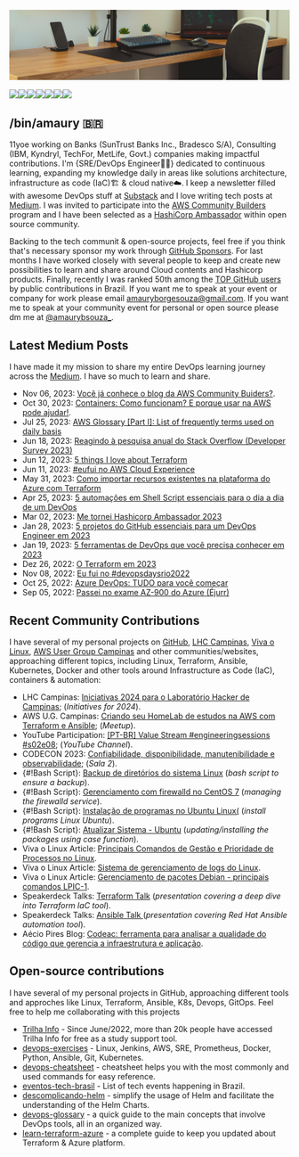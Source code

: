 ![git](https://github.com/amaurybsouza/amaurybsouza/blob/master/Neat-Work-Space-With-Indoor-Plants.jpg)

<a href="https://amaurybsouza.github.io/portfolio/"><img src="https://img.shields.io/badge/website-000000?style=for-the-badge&logo=About.me&logoColor=white" /><a/><a 
href="https://twitter.com/amaurybsouza_"><img src="https://img.shields.io/badge/Twitter-1DA1F2?style=for-the-badge&logo=twitter&logoColor=white" /><a/><a
href="https://amaurybsouza.medium.com/"><img src="https://img.shields.io/badge/medium-%2312100E.svg?&style=for-the-badge&logo=medium&logoColor=white" /><a/><a
href="https://amauryborgessouza.substack.com/"><img src="https://img.shields.io/badge/Substack-%23006f5c.svg?style=for-the-badge&logo=substack&logoColor=FF6719" /><a/><a
href="https://www.linkedin.com/in/amaurybsouza/"><img src="https://img.shields.io/badge/LinkedIn-0077B5?style=for-the-badge&logo=linkedin&logoColor=white" /><a/><a href="https://amauryborgesouza@gmail.com"><img src="https://img.shields.io/badge/Gmail-D14836?style=for-the-badge&logo=gmail&logoColor=white" /><a/><a 
href="https://gitlab.com/amauryborgesouza"><img src="https://img.shields.io/badge/gitlab-%23181717.svg?style=for-the-badge&logo=gitlab&logoColor=white" /><a/>
  
## /bin/amaury 🇧🇷
11yoe working on Banks (SunTrust Banks Inc., Bradesco S/A), Consulting (IBM, Kyndryl, TechFor, MetLife, Govt.) companies making impactful contributions. I'm {SRE/DevOps Engineer👨‍💻} dedicated to continuous learning, expanding my knowledge daily in areas like solutions architecture, infrastructure as code (IaC)🏗️ & cloud native☁️. I keep a newsletter filled with awesome DevOps stuff at [Substack](https://amauryborgessouza.substack.com/) and I love writing tech posts at [Medium](https://amaurybsouza.medium.com/). I was invited to participate into the [AWS Community Builders](https://aws.amazon.com/pt/developer/community/community-builders/) program and I have been selected as a [HashiCorp Ambassador](https://www.credly.com/badges/fa9fb10e-5ca6-45a4-87d1-d5c110d05f97) within open source community. 

Backing to the tech communit & open-source projects, feel free if you think that's necessary sponsor my work through [GitHub Sponsors](https://github.com/sponsors/amaurybsouza). For last months I have worked closely with several people to keep and create new possibilities to learn and share around Cloud contents and Hashicorp products. Finally, recently I was ranked 50th among the [TOP GitHub users](https://github.com/gayanvoice/top-github-users/blob/main/markdown/public_contributions/brazil.md) by public contributions in Brazil. If you want me to speak at your event or company for work please email amauryborgesouza@gmail.com. If you want me to speak at your community event for personal or open source please dm me at [@amaurybsouza_](https://twitter.com/amaurybsouza_).

## Latest Medium Posts
I have made it my mission to share my entire DevOps learning journey across the [Medium](https://amaurybsouza.medium.com/). I have so much to learn and share.
- Nov 06, 2023: [Você já conhece o blog da AWS Community Buiders?](https://amaurybsouza.medium.com/voc%C3%AA-j%C3%A1-conhece-o-blog-da-aws-community-buiders-c1972469be24).
- Oct 30, 2023: [Containers: Como funcionam? E porque usar na AWS pode ajudar!](https://amaurybsouza.medium.com/containers-como-funcionam-e-porque-usar-na-aws-pode-ajudar-2476737e01d7).
- Jul 25, 2023: [AWS Glossary [Part I]: List of frequently terms used on daily basis](https://amaurybsouza.medium.com/aws-glossary-part-i-list-of-frequently-terms-used-on-daily-basis-fe261f3394dd)
- Jun 18, 2023: [Reagindo à pesquisa anual do Stack Overflow (Developer Survey 2023)](https://amaurybsouza.medium.com/reagindo-%C3%A0-pesquisa-anual-do-stack-overflow-developer-survey-2023-40f100245dca)
- Jun 12, 2023: [5 things I love about Terraform](https://amaurybsouza.medium.com/5-things-i-love-about-terraform-89682856d35d) 
- Jun 11, 2023: [#eufui no AWS Cloud Experience](https://amaurybsouza.medium.com/eufui-no-aws-cloud-experience-10331a1b2fff)
- May 31, 2023: [Como importar recursos existentes na plataforma do Azure com Terraform](https://amaurybsouza.medium.com/como-importar-recursos-existentes-na-plataforma-do-azure-com-terraform-b32581b030c2) 
- Apr 25, 2023: [5 automações em Shell Script essenciais para o dia a dia de um DevOps](https://amaurybsouza.medium.com/5-automa%C3%A7%C3%B5es-em-shell-script-essenciais-para-o-dia-a-dia-de-um-devops-5cdc1f33a98a)
- Mar 02, 2023: [Me tornei Hashicorp Ambassador 2023](https://amaurybsouza.medium.com/me-tornei-hashicorp-ambassador-2023-c04d78934901)
- Jan 28, 2023: [5 projetos do GitHub essenciais para um DevOps Engineer em 2023](https://amaurybsouza.medium.com/5-projetos-do-github-essenciais-para-um-devops-engineer-em-2023-1d4039b1eec6)
- Jan 19, 2023: [5 ferramentas de DevOps que você precisa conhecer em 2023](https://amaurybsouza.medium.com/5-ferramentas-de-devops-que-voc%C3%AA-precisa-conhecer-em-2023-866e41c8f3c7)
- Dez 26, 2022: [O Terraform em 2023](https://amaurybsouza.medium.com/o-terraform-em-2023-%EF%B8%8F-fa0090b0424f)
- Nov 08, 2022: [Eu fui no #devopsdaysrio2022](https://amaurybsouza.medium.com/eu-fui-no-devopsdaysrio2022-329a2af38255)
- Oct 25, 2022: [Azure DevOps: TUDO para você começar](https://amaurybsouza.medium.com/azure-devops-tudo-para-voc%C3%AA-come%C3%A7ar-dbd1eff6b0d0)
- Sep 05, 2022: [Passei no exame AZ-900 do Azure (Éjurr)](https://amaurybsouza.medium.com/passei-no-exame-az-900-do-azure-%C3%A9jurr-251962848367)

## Recent Community Contributions
I have several of my personal projects on [GitHub](https://github.com/amaurybsouza), [LHC Campinas](https://lhc.net.br/w/index.php?title=P%C3%A1gina_principal), [Viva o Linux](https://www.vivaolinux.com.br/), [AWS User Group Campinas](https://www.meetup.com/pt-BR/awscampinas/) and other communities/websites, approaching different topics, including Linux, Terraform, Ansible, Kubernetes, Docker and  other tools around Infrastructure as Code (IaC), containers & automation:
- LHC Campinas: [Iniciativas 2024 para o Laboratório Hacker de Campinas](https://lhc.net.br/w/index.php?title=P%C3%A1gina_principal); (*Initiatives for 2024*).
- AWS U.G. Campinas: [Criando seu HomeLab de estudos na AWS com Terraform e Ansible](https://www.meetup.com/awscampinas/events/297528444/); (*Meetup*).
- YouTube Participation: [[PT-BR] Value Stream #engineeringsessions #s02e08](https://www.youtube.com/watch?v=bClFiZ9IAC0&t=413s&ab_channel=CarlosNogueira%28DevOps%29); (*YouTube Channel*).
- CODECON 2023: [Confiabilidade, disponibilidade, manutenibilidade e observabilidade](https://www.youtube.com/watch?v=FPfNq2gRMJ8&t=23642s&ab_channel=Codecon); (*Sala 2*).
- {#!Bash Script}: [Backup de diretórios do sistema Linux](https://www.vivaolinux.com.br/script/Backup-de-diretorios-do-sistema-Linux/) (*bash script to ensure a backup*).
- {#!Bash Script}: [Gerenciamento com firewalld no CentOS 7](https://www.vivaolinux.com.br/script/Gerenciamento-com-firewalld-no-CentOS-7/) (*managing the firewalld service*).
- {#!Bash Script}: [Instalação de programas no Ubuntu Linux(](https://www.vivaolinux.com.br/script/Instalacao-de-programas-no-Ubuntu-Linux/) (*install programs Linux Ubuntu*).
- {#!Bash Script}: [Atualizar Sistema - Ubuntu](https://www.vivaolinux.com.br/script/Atualizar-Sistema-Ubuntu/) (*updating/installing the packages using case function*).
- Viva o Linux Article: [Principais Comandos de Gestão e Prioridade de Processos no Linux](https://www.vivaolinux.com.br/artigo/Principais-Comandos-de-Gestao-e-Prioridade-de-Processos-no-Linux/).
- Viva o Linux Article: [Sistema de gerenciamento de logs do Linux](https://www.vivaolinux.com.br/artigo/Sistema-de-gerenciamento-de-logs-do-Linux/).
- Viva o Linux Article: [Gerenciamento de pacotes Debian - principais comandos LPIC-1](https://www.vivaolinux.com.br/artigo/Gerenciamento-de-pacotes-Debian-principais-comandos-LPIC-1/).
- Speakerdeck Talks: [Terraform Talk](https://speakerdeck.com/amaurybsouza/terraform-talk) (*presentation covering a deep dive into Terraform IaC tool*).
- Speakerdeck Talks: [Ansible Talk ](https://speakerdeck.com/amaurybsouza/ansible-talk) (*presentation covering Red Hat Ansible automation tool*).
- Aécio Pires Blog: [Codeac: ferramenta para analisar a qualidade do código que gerencia a infraestrutura e aplicação](https://blog.aeciopires.com/codeac-ferramenta-para-analisar-a-qualidade-do-codigo-que-gerencia-a-infraestrutura-e-aplicacao/).
  
## Open-source contributions
I have several of my personal projects in GitHub, approaching different tools and approches like Linux, Terraform, Ansible, K8s, Devops, GitOps. Feel free to help me collaborating with this projects

- [Trilha Info](https://trilha.info) - Since June/2022, more than 20k people have accessed Trilha Info for free as a study support tool.
- [devops-exercises](https://github.com/bregman-arie/devops-exercises) - Linux, Jenkins, AWS, SRE, Prometheus, Docker, Python, Ansible, Git, Kubernetes.
- [devops-cheatsheet](https://github.com/amaurybsouza/devops-cheatsheet) - cheatsheet helps you with the most commonly and used commands for easy reference.
- [eventos-tech-brasil](https://github.com/Abacatinhos/eventos-tech-brasil) - List of tech events happening in Brazil.
- [descomplicando-helm](https://github.com/badtuxx/DescomplicandoHelm) - simplify the usage of Helm and facilitate the understanding of the Helm Charts.
- [devops-glossary](https://github.com/Kubernetes-Tutorialz/devops-glossary) - a quick guide to the main concepts that involve DevOps tools, all in an organized way.
- [learn-terraform-azure](https://github.com/Terraform-Tutorials/learn-terraform-azure) - a complete guide to keep you updated about Terraform & Azure platform.
